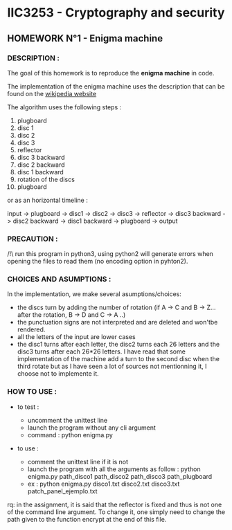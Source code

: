 # IIC3253 - Cryptography and security
## HOMEWORK N°1 - Enigma machine

### DESCRIPTION :

The goal of this homework is to reproduce the **enigma machine** in code.

The implementation of the enigma machine uses the description that can be found on the [wikipedia website](http://en.wikipedia.org/wiki/Enigma_machine)

The algorithm uses the following steps :
1.  plugboard
2.  disc 1
3.  disc 2
4.  disc 3
5.  reflector
6.  disc 3 backward
7.  disc 2 backward
8.  disc 1 backward
9.  rotation of the discs
10. plugboard

or as an horizontal timeline :

input -> plugboard -> disc1 -> disc2 -> disc3 -> reflector -> disc3 backward -> disc2 backward -> disc1 backward -> plugboard -> output

### PRECAUTION :

/!\ run this program in python3, using python2 will generate errors when opening the files to read them (no encoding option in pyhton2).

### CHOICES AND ASUMPTIONS :

In the implementation, we make several asumptions/choices:
- the discs turn by adding the number of rotation (if A -> C and B -> Z... after the rotation, B -> D and C -> A ..)
- the punctuation signs are not interpreted and are deleted and won'tbe rendered.
- all the letters of the input are lower cases
- the disc1 turns after each letter, the disc2 turns each 26 letters and the disc3 turns after each 26*26 letters. I have read that some implementation of the machine add a turn to the second disc when the  third rotate but as I have seen a lot of sources not mentionning it, I choose not to implemente it.

### HOW TO USE :
- to test :
  * uncomment the unittest line
  * launch the program without any cli argument
  * command : python enigma.py

- to use :
  * comment the unittest line if it is not
  * launch the program with all the arguments as follow : 
    python enigma.py path_disco1 path_disco2 path_disco3 path_plugboard 
  * ex :
    python enigma.py disco1.txt disco2.txt disco3.txt patch_panel_ejemplo.txt 

rq: in the assignment, it is said that the reflector is fixed and thus is not one of the command line argument. To change it, one simply need to change the path given to the function encrypt at the end of this file.